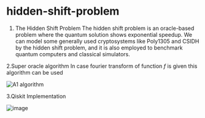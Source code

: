 # hidden-shift-problem
1. The Hidden Shift Problem
The hidden shift problem is an oracle-based problem where the quantum solution shows exponential speedup. We can model some generally used cryptosystems like Poly1305 and CSIDH by the hidden shift problem, and it is also employed to benchmark quantum computers and classical simulators.

2.Super oracle algorithm
In case fourier transform of function $f$ is given this algorithm can be used 

![A1 algorithm](https://user-images.githubusercontent.com/69569033/153343222-b2a6037d-675e-4922-9391-c251f5f3968b.png)


3.Qiskit Implementation

![image](https://user-images.githubusercontent.com/69569033/153343017-ab2c5348-b638-4b65-8a86-2731423e6157.png)
